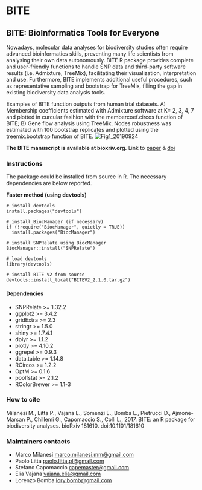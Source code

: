 # BITE
## BITE: BioInformatics Tools for Everyone


Nowadays, molecular data analyses for biodiversity studies often require advanced bioinformatics skills, preventing many life scientists from analysing their own data autonomously. BITE R package provides complete and user-friendly functions to handle SNP data and third-party software results (i.e. Admixture, TreeMix), facilitating their visualization, interpretation and use. Furthermore, BITE implements additional useful procedures, such as representative sampling and bootstrap for TreeMix, filling the gap in existing biodiversity data analysis tools. 

Examples of BITE function outputs from human trial datasets. 
A) Membership coefficients estimated with Admixture software at K= 2, 3, 4, 7 and plotted in curcular fasihion with the membercoef.circos function of BITE;
B) Gene flow analysis using TreeMix. Nodes robustness was estimated with 100 bootstrap replicates and plotted using the treemix.bootstrap function of BITE.
![Fig1_20190924](https://user-images.githubusercontent.com/13908985/65525052-463f7c00-dec5-11e9-88f7-309640394a1d.jpg)


**The BITE manuscript is available at bioxriv.org.** Link to [paper](http://www.biorxiv.org/content/early/2017/08/29/181610) & [doi](https://doi.org/10.1101/181610 )



### Instructions
The package could be installed from source in R. 
The necessary dependencies are below reported. 

**Faster method (using devtools)**
```{r, results='hide'}
# install devtools
install.packages("devtools")

# install BiocManager (if necessary)
if (!require("BiocManager", quietly = TRUE))
  install.packages("BiocManager")

# install SNPRelate using BiocManager
BiocManager::install("SNPRelate")

# load devtools
library(devtools)

# install BITE V2 from source
devtools::install_local("BITEV2_2.1.0.tar.gz")
```

#### Dependencies
* SNPRelate >= 1.32.2 
* ggplot2 >= 3.4.2
* gridExtra >= 2.3
* stringr >= 1.5.0
* shiny >= 1.7.4.1
* dplyr >= 1.1.2
* plotly >= 4.10.2
* ggrepel >= 0.9.3
* data.table >= 1.14.8
* RCircos >= 1.2.2
* OptM >= 0.1.6
* poolfstat >= 2.1.2
* RColorBrewer >= 1.1-3

### How to cite
Milanesi M., Litta P., Vajana E., Somenzi E., Bomba L., Pietrucci D., Ajmone-Marsan P., Chillemi G., Capomaccio S., Colli L., 2017. BITE: an R package for biodiversity analyses. bioRxiv 181610. doi:10.1101/181610

### Maintainers contacts
* Marco Milanesi <marco.milanesi.mm@gmail.com>
* Paolo Litta <paolo.litta.pl@gmail.com>
* Stefano Capomaccio <capemaster@gmail.com>
* Elia Vajana <vajana.elia@gmail.com>
* Lorenzo Bomba <lory.bomb@gmail.com>

